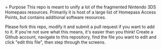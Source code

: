 = Purpose
This repo is meant to unify a lot of the fragmented Nintendo 3DS Homepass resources.  Primarily it is host of a large list of Homepass Access Points, but contains additional software resources.

Please fork this repo, modify it and submit a pull request if you want to add to it.  If you're not sure what this means, it's easier than you think!  Create a Github account, navigate to this repository, find the file you want to edit and click "edit this file", then step through the screens.
